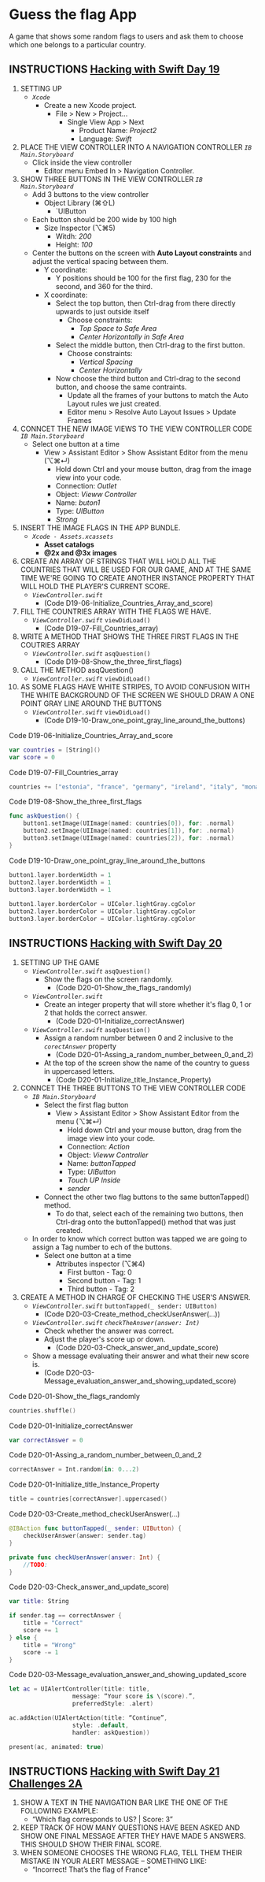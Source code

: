 # Guess the flag App

A game that shows some random flags to users and ask them to choose which one belongs to a particular country.

## INSTRUCTIONS [Hacking with Swift Day 19](https://www.hackingwithswift.com/100/19)

1. SETTING UP
   - _`Xcode`_
     - Create a new Xcode project.
       - File > New > Project...
         - Single View App > Next
           - Product Name: _Project2_
           - Language: _Swift_
2. PLACE THE VIEW CONTROLLER INTO A NAVIGATION CONTROLLER
   _`IB Main.Storyboard`_
     - Click inside the view controller
       - Editor menu Embed In > Navigation Controller.
3. SHOW THREE BUTTONS IN THE VIEW CONTROLLER
   _`IB Main.Storyboard`_
     - Add 3 buttons to the view controller
       - Object Library (⌘⇧L)
         - `UIButton
     - Each button should be 200 wide by 100 high
       - Size Inspector (⌥⌘5)
         - Witdh: _200_
         - Height: _100_
     - Center the buttons on the screen with **Auto Layout constraints** and adjust the vertical spacing between them.
       - Y coordinate:
         - Y positions should be 100 for the first flag, 230 for the second, and 360 for the third.
       - X coordinate:
         - Select the top button, then Ctrl-drag from there directly upwards to just outside itself
           - Choose constraints:
             - _Top Space to Safe Area_
             - _Center Horizontally in Safe Area_
         - Select the middle button, then Ctrl-drag to the first button.
           - Choose constraints:
             - _Vertical Spacing_
             - _Center Horizontally_
         - Now choose the third button and Ctrl-drag to the second button, and choose the same contraints.
           - Update all the frames of your buttons to match the Auto Layout rules we just created.
           - Editor menu > Resolve Auto Layout Issues > Update Frames
4. CONNCET THE NEW IMAGE VIEWS TO THE VIEW CONTROLLER CODE
   _`IB Main.Storyboard`_
     - Select one button at a time
       - View > Assistant Editor > Show Assistant Editor from the menu (⌥⌘↵)
         - Hold down Ctrl and your mouse button, drag from the image view into your code.
         - Connection: _Outlet_
         - Object: _Vieww Controller_
         - Name: _buton1_
         - Type: _UIButton_
         - _Strong_
5. INSERT THE IMAGE FLAGS IN THE APP BUNDLE.
   - _`Xcode - Assets.xcassets`_
     - **Asset catalogs**
     - **@2x and @3x images**
6. CREATE AN ARRAY OF STRINGS THAT WILL HOLD ALL THE COUNTRIES THAT WILL BE USED FOR OUR GAME, AND AT THE SAME TIME WE'RE GOING TO CREATE ANOTHER INSTANCE PROPERTY THAT WILL HOLD THE PLAYER'S CURRENT SCORE.
   - _`ViewController.swift`_
     - (Code D19-06-Initialize_Countries_Array_and_score)
7. FILL THE COUNTRIES ARRAY WITH THE FLAGS WE HAVE.
   - _`ViewController.swift`_ `viewDidLoad()`
     - (Code D19-07-Fill_Countries_array)
8. WRITE A METHOD THAT SHOWS THE THREE FIRST FLAGS IN THE COUTRIES ARRAY
   - _`ViewController.swift`_ `asqQuestion()`
     - (Code D19-08-Show_the_three_first_flags)
9. CALL THE METHOD asqQuestion()
   - _`ViewController.swift`_ `viewDidLoad()`
0. AS SOME FLAGS HAVE WHITE STRIPES, TO AVOID CONFUSION WITH THE WHITE BACKGROUND OF THE SCREEN WE SHOULD DRAW A ONE POINT GRAY LINE AROUND THE BUTTONS
   - _`ViewController.swift`_ `viewDidLoad()`
     - (Code D19-10-Draw_one_point_gray_line_around_the_buttons)

Code D19-06-Initialize_Countries_Array_and_score

```swift
var countries = [String]()
var score = 0
```

Code D19-07-Fill_Countries_array

```swift
countries += ["estonia", "france", "germany", "ireland", "italy", "monaco", "nigeria", "poland", "russia", "spain", "uk", "us"]
```

Code D19-08-Show_the_three_first_flags

```swift
func askQuestion() {
    button1.setImage(UIImage(named: countries[0]), for: .normal)
    button2.setImage(UIImage(named: countries[1]), for: .normal)
    button3.setImage(UIImage(named: countries[2]), for: .normal)
}
```

Code D19-10-Draw_one_point_gray_line_around_the_buttons

```swift
button1.layer.borderWidth = 1
button2.layer.borderWidth = 1
button3.layer.borderWidth = 1
        
button1.layer.borderColor = UIColor.lightGray.cgColor
button2.layer.borderColor = UIColor.lightGray.cgColor
button3.layer.borderColor = UIColor.lightGray.cgColor
```

## INSTRUCTIONS [Hacking with Swift Day 20](https://www.hackingwithswift.com/100/20)

1. SETTING UP THE GAME  
   - _`ViewController.swift`_ `asqQuestion()`
     - Show the flags on the screen randomly.
       - (Code D20-01-Show_the_flags_randomly)
   - _`ViewController.swift`_
     - Create an integer property that will store whether it's flag 0, 1 or 2 that holds the correct answer.
       - (Code D20-01-Initialize_correctAnswer)
   - _`ViewController.swift`_ `asqQuestion()`
     - Assign a random number between 0 and 2 inclusive to the _`corectAnswer`_ property
       - (Code D20-01-Assing_a_random_number_between_0_and_2)
     - At the top of the screen show the name of the country to guess in uppercased letters.
       - (Code D20-01-Initialize_title_Instance_Property)
2. CONNCET THE THREE BUTTONS TO THE VIEW CONTROLLER CODE
   - _`IB Main.Storyboard`_
     - Select the first flag button
       - View > Assistant Editor > Show Assistant Editor from the menu (⌥⌘↵)
         - Hold down Ctrl and your mouse button, drag from the image view into your code.
         - Connection: _Action_
         - Object: _Vieww Controller_
         - Name: _buttonTapped_
         - Type: _UIButton_
         - _Touch UP Inside_
         - _sender_
     - Connect the other two flag buttons to the same buttonTapped() method.
       - To do that, select each of the remaining two buttons, then Ctrl-drag onto the buttonTapped() method that was just created.
   - In order to know which correct button was tapped we are going to assign a Tag number to ech of the buttons.
     - Select one button at a time
       - Attributes inspector (⌥⌘4)
         - First button - Tag: 0
         - Second button - Tag: 1
         - Third button - Tag: 2
3. CREATE A METHOD IN CHARGE OF CHECKING THE USER'S ANSWER.
   - _`ViewController.swift`_ `buttonTapped(_ sender: UIButton)`
     - (Code D20-03-Create_method_checkUserAnswer(...))
   - _`ViewController.swift`_ _`checkTheAnswer(answer: Int)`_
      - Check whether the answer was correct.
      - Adjust the player's score up or down.
        - (Code D20-03-Check_answer_and_update_score)
   - Show a message evaluating their answer and what their new score is.
     - (Code D20-03-Message_evaluation_answer_and_showing_updated_score)

Code D20-01-Show_the_flags_randomly

```swift
countries.shuffle()
````

Code D20-01-Initialize_correctAnswer

```swift
var correctAnswer = 0
```

Code D20-01-Assing_a_random_number_between_0_and_2

```swift
correctAnswer = Int.random(in: 0...2)
```

Code D20-01-Initialize_title_Instance_Property

```swift
title = countries[correctAnswer].uppercased()
```

Code D20-03-Create_method_checkUserAnswer(...)

```swift
@IBAction func buttonTapped(_ sender: UIButton) {
    checkUserAnswer(answer: sender.tag)
}

private func checkUserAnswer(answer: Int) {
    //TODO:
}
```

Code D20-03-Check_answer_and_update_score)

```swift
var title: String

if sender.tag == correctAnswer {
    title = "Correct"
    score += 1
} else {
    title = "Wrong"
    score -= 1
}
```

Code D20-03-Message_evaluation_answer_and_showing_updated_score

```swift
let ac = UIAlertController(title: title, 
			      message: “Your score is \(score).”,
			      preferredStyle: .alert)

ac.addAction(UIAlertAction(title: “Continue”, 
			      style: .default, 
			      handler: askQuestion))

present(ac, animated: true)
```

## INSTRUCTIONS [Hacking with Swift Day 21 Challenges 2A](https://www.hackingwithswift.com/100/21)

1. SHOW A TEXT IN THE NAVIGATION BAR LIKE THE ONE OF THE FOLLOWING EXAMPLE: 
   - “Which flag corresponds to US? | Score: 3”
2. KEEP TRACK OF HOW MANY QUESTIONS HAVE BEEN ASKED AND SHOW ONE FINAL MESSAGE AFTER THEY HAVE MADE 5 ANSWERS. THIS SHOULD SHOW THEIR FINAL SCORE.
3. WHEN SOMEONE CHOOSES THE WRONG FLAG, TELL THEM THEIR MISTAKE IN YOUR ALERT MESSAGE – SOMETHING LIKE:
   - “Incorrect! That’s the flag of France”
